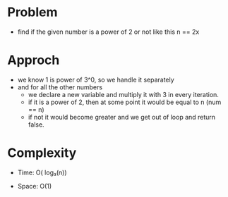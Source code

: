 # Problem
- find if the given number is a power of 2 or not like this n == 2x

# Approch
- we know 1 is power of 3^0, so we handle it separately
- and for all the other numbers
    - we declare a new variable and multiply it with 3 in every iteration. 
    - if it is a power of 2, then at some point it would be equal to n (num == n)
    - if not it would become greater and we get out of loop and return false.

# Complexity

- Time: O( log₃(n)) 

- Space: O(1)   